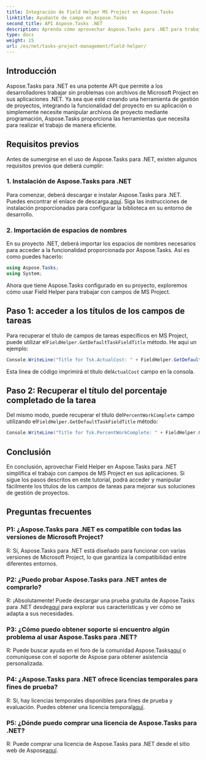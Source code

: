 ```yaml
---
title: Integración de Field Helper MS Project en Aspose.Tasks
linktitle: Ayudante de campo en Aspose.Tasks
second_title: API Aspose.Tasks .NET
description: Aprenda cómo aprovechar Aspose.Tasks para .NET para trabajar con archivos de MS Project sin problemas.
type: docs
weight: 15
url: /es/net/tasks-project-management/field-helper/
---
```

## Introducción

Aspose.Tasks para .NET es una potente API que permite a los desarrolladores trabajar sin problemas con archivos de Microsoft Project en sus aplicaciones .NET. Ya sea que esté creando una herramienta de gestión de proyectos, integrando la funcionalidad del proyecto en su aplicación o simplemente necesite manipular archivos de proyecto mediante programación, Aspose.Tasks proporciona las herramientas que necesita para realizar el trabajo de manera eficiente.

## Requisitos previos

Antes de sumergirse en el uso de Aspose.Tasks para .NET, existen algunos requisitos previos que deberá cumplir:

### 1. Instalación de Aspose.Tasks para .NET

 Para comenzar, deberá descargar e instalar Aspose.Tasks para .NET. Puedes encontrar el enlace de descarga.[aquí](https://releases.aspose.com/tasks/net/). Siga las instrucciones de instalación proporcionadas para configurar la biblioteca en su entorno de desarrollo.

### 2. Importación de espacios de nombres

En su proyecto .NET, deberá importar los espacios de nombres necesarios para acceder a la funcionalidad proporcionada por Aspose.Tasks. Así es como puedes hacerlo:

```csharp
using Aspose.Tasks;
using System;

```

Ahora que tiene Aspose.Tasks configurado en su proyecto, exploremos cómo usar Field Helper para trabajar con campos de MS Project.

## Paso 1: acceder a los títulos de los campos de tareas

 Para recuperar el título de campos de tareas específicos en MS Project, puede utilizar el`FieldHelper.GetDefaultTaskFieldTitle` método. He aquí un ejemplo:

```csharp
Console.WriteLine("Title for Tsk.ActualCost: " + FieldHelper.GetDefaultTaskFieldTitle(Tsk.ActualCost.KeyType));
```

 Esta línea de código imprimirá el título del`ActualCost` campo en la consola.

## Paso 2: Recuperar el título del porcentaje completado de la tarea

 Del mismo modo, puede recuperar el título del`PercentWorkComplete` campo utilizando el`FieldHelper.GetDefaultTaskFieldTitle` método:

```csharp
Console.WriteLine("Title for Tsk.PercentWorkComplete: " + FieldHelper.GetDefaultTaskFieldTitle(Tsk.PercentWorkComplete.KeyType));
```

## Conclusión

En conclusión, aprovechar Field Helper en Aspose.Tasks para .NET simplifica el trabajo con campos de MS Project en sus aplicaciones. Si sigue los pasos descritos en este tutorial, podrá acceder y manipular fácilmente los títulos de los campos de tareas para mejorar sus soluciones de gestión de proyectos.

## Preguntas frecuentes

### P1: ¿Aspose.Tasks para .NET es compatible con todas las versiones de Microsoft Project?

R: Sí, Aspose.Tasks para .NET está diseñado para funcionar con varias versiones de Microsoft Project, lo que garantiza la compatibilidad entre diferentes entornos.

### P2: ¿Puedo probar Aspose.Tasks para .NET antes de comprarlo?

 R: ¡Absolutamente! Puede descargar una prueba gratuita de Aspose.Tasks para .NET desde[aquí](https://releases.aspose.com/) para explorar sus características y ver cómo se adapta a sus necesidades.

### P3: ¿Cómo puedo obtener soporte si encuentro algún problema al usar Aspose.Tasks para .NET?

 R: Puede buscar ayuda en el foro de la comunidad Aspose.Tasks[aquí](https://forum.aspose.com/c/tasks/15) o comuníquese con el soporte de Aspose para obtener asistencia personalizada.

### P4: ¿Aspose.Tasks para .NET ofrece licencias temporales para fines de prueba?

 R: Sí, hay licencias temporales disponibles para fines de prueba y evaluación. Puedes obtener una licencia temporal[aquí](https://purchase.aspose.com/temporary-license/).

### P5: ¿Dónde puedo comprar una licencia de Aspose.Tasks para .NET?

 R: Puede comprar una licencia de Aspose.Tasks para .NET desde el sitio web de Aspose[aquí](https://purchase.aspose.com/buy).